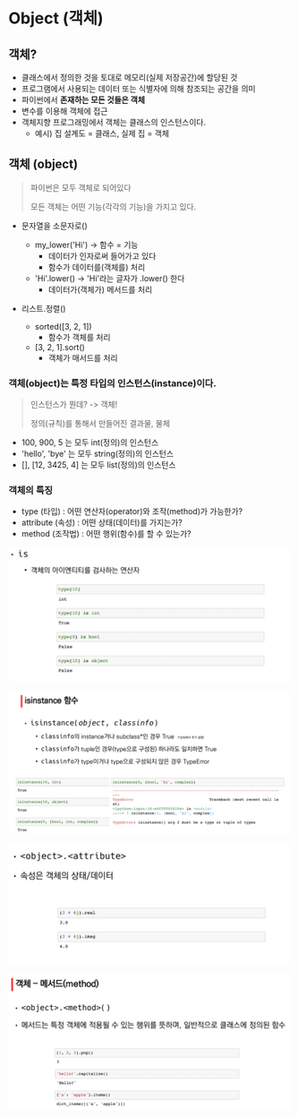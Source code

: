# Object (객체)



## 객체?

- 클래스에서 정의한 것을 토대로 메모리(실제 저장공간)에 할당된 것
- 프로그램에서 사용되는 데이터 또는 식별자에 의해 참조되는 공간을 의미
- 파이썬에서 **존재하는 모든 것들은 객체**
- 변수를 이용해 객체에 접근
- 객체지향 프로그래밍에서 객체는 클래스의 인스턴스이다.
  - 예시) 집 설계도 = 클래스, 실제 집 = 객체



## 객체 (object)

> 파이썬은 모두 객체로 되어있다
>
> 모든 객체는 어떤 기능(각각의 기능)을 가지고 있다.

- 문자열을 소문자로()
  - my_lower('Hi') -> 함수 = 기능
    - 데이터가 인자로써 들어가고 있다
    - 함수가 데이터를(객체를) 처리
  - 'Hi'.lower() -> 'Hi'라는 글자가 .lower() 한다
    - 데이터가(객체가) 메서드를 처리



- 리스트.정렬()
  - sorted([3, 2, 1])
    - 함수가 객체를 처리
  - [3, 2, 1].sort()
    - 객체가 매서드를 처리



### 객체(object)는 특정 타입의 인스턴스(instance)이다.

> 인스턴스가 뭔데? -> 객체!
>
> 정의(규칙)를 통해서 만들어진 결과물, 물체

- 100, 900, 5 는 모두 int(정의)의 인스턴스
- 'hello', 'bye' 는 모두 string(정의)의 인스턴스
- [], [12, 3425, 4] 는 모두 list(정의)의 인스턴스



### 객체의 특징

- type (타입) : 어떤 연산자(operator)와 조작(method)가 가능한가?
- attribute (속성) : 어떤 상태(데이터)를 가지는가?
- method (조작법) : 어떤 행위(함수)를 할 수 있는가?

![image-20210728111210366](photo\image-20210728111210366.png)

![image-20210728111227167](photo\image-20210728111227167.png)

![image-20210728111242413](photo\image-20210728111242413.png)

![image-20210728111259440](photo\image-20210728111259440.png)

